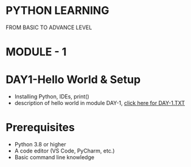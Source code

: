 # PYTHON LEARNING
FROM BASIC TO ADVANCE LEVEL

# MODULE - 1

  # DAY1-Hello World & Setup
  - Installing Python, IDEs, print()
  - description of hello world in module DAY-1, [click here for DAY-1.TXT](https://github.com/vinayakmishra4/PYTHON-FROM-BASIC-TO-ADVANCE/blob/main/DAY-1/DAY-1.TXT)
 
# Prerequisites
- Python 3.8 or higher
- A code editor (VS Code, PyCharm, etc.)
- Basic command line knowledge
